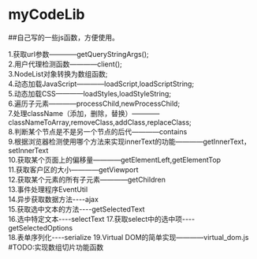 # myCodeLib
##自己写的一些js函数，方便使用。

1.获取url参数————getQueryStringArgs();<br/>
2.用户代理检测函数————client();<br/>
3.NodeList对象转换为数组函数;<br/>
4.动态加载JavaScript————loadScript,loadScriptString;<br/>
5.动态加载CSS————loadStyles,loadStyleString;<br/>
6.遍历子元素————processChild,newProcessChild;<br/>
7.处理className（添加，删除，替换）————classNameToArray,removeClass,addClass,replaceClass;<br/>
8.判断某个节点是不是另一个节点的后代————contains<br/>
9.根据浏览器检测使用哪个方法来实现innerText的功能————getInnerText，setInnerText<br/>
10.获取某个页面上的偏移量————getElementLeft,getElementTop<br/>
11.获取客户区的大小————getViewport<br/>
12.获取某个元素的所有子元素————getChildren<br/>
13.事件处理程序EventUtil<br/>
14.异步获取数据方法----ajax<br/>
15.获取选中文本的方法----getSelectedText<br/>
16.选中特定文本----selectText
17.获取select中的选中项----getSelectedOptions<br/>
18.表单序列化----serialize
19.Virtual DOM的简单实现————virtual_dom.js
#TODO:实现数组切片功能函数